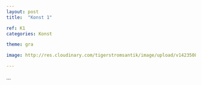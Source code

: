 ```yaml
---
layout: post
title:  "Konst 1"

ref: K1
categories: Konst

theme: gra

image: http://res.cloudinary.com/tigerstromsantik/image/upload/v1423508134/Mortel_med_st%C3%B6t_1700-tal_h.17_cm_cqnvwq.jpg

---
```


...
